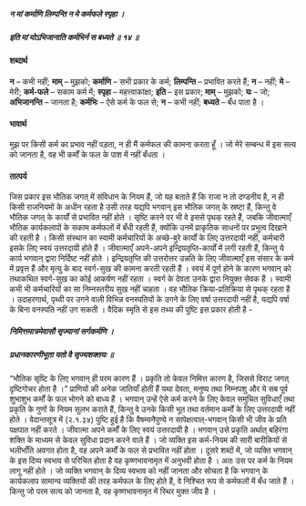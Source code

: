##### न मां कर्माणि लिम्पन्ति न मे कर्मफले स्पृहा ।
##### इति मां योऽभिजानाति कर्मभिर्न स बध्यते ॥ १४ ॥

#### शब्दार्थ

**न** – कभी नहीं; **माम्** – मुझको; **कर्माणि** – सभी  प्रकार के कर्म; **लिम्पन्ति** – प्रभावित करते हैं; **न** – नहीं; **मे** – मेरी; **कर्म-फले** – सकाम कर्म में; **स्पृहा** – महत्त्वाकांक्षा; **इति** – इस प्रकार; **माम्** – मुझको; **यः** – जो; **अभिजानन्ति** – जानता है; **कर्मभिः** – ऐसे कर्म के फल  से; **न** – कभी नहीं; **बध्यते** – बँध पाता है ।

#### भावार्थ

मुझ पर किसी कर्म का प्रभाव नहीं पड़ता, न ही मैं कर्मफल की कामना करता हूँ । जो मेरे सम्बन्ध में इस सत्य को जानता है, वह भी कर्मों के फल के पाश में नहीं बँधता ।

#### तात्पर्य

जिस प्रकार इस भौतिक जगत् में संविधान के नियम हैं, जो यह बताते हैं कि राजा न तो दण्डनीय है, न ही किसी राजनियमों के अधीन रहता है उसी तरह यद्यपि भगवान् इस भौतिक जगत् के स्रष्टा हैं, किन्तु वे भौतिक जगत् के कार्यों से प्रभावित नहीं होते । सृष्टि करने पर भी वे इससे पृथक् रहते हैं, जबकि जीवात्माएँ भौतिक कार्यकलापों के सकाम कर्मफलों में बँधी रहती हैं, क्योंकि उनमें प्राकृतिक साधनों पर प्रभुत्व दिखाने की रहती है । किसी संस्थान का स्वामी कर्मचारियों के अच्छे-बुरे कार्यों के लिए उत्तरदायी नहीं, कर्मचारी इसके लिए स्वयं उत्तरदायी होते हैं । जीवात्माएँ अपने-अपने इन्द्रियतृप्ति-कार्यों में लगी रहती हैं, किन्तु ये कार्य भगवान् द्वारा निर्दिष्ट नहीं होते । इन्द्रियतृप्ति की उत्तरोत्तर उन्नति के लिए जीवात्माएँ इस संसार के कर्म में प्रवृत्त हैं और मृत्यु के बाद स्वर्ग-सुख की कामना करती रहती हैं । स्वयं में पूर्ण होने के कारण भगवान् को तथाकथित स्वर्ग-सुख का कोई आकर्षण नहीं रहता । स्वर्ग के देवता उनके द्वारा नियुक्त सेवक हैं । स्वामी कभी भी कर्मचारियों का सा निम्नस्तरीय सुख नहीं चाहता । वह भौतिक क्रिया-प्रतिक्रिया से पृथक् रहता है । उदाहरणार्थ, पृथ्वी पर उगने वाली विभिन्न वनस्पतियों के उगने के लिए वर्षा उत्तरदायी नहीं है, यद्यपि वर्षा के बिना वनस्पति नहीं उग सकती । वैदिक स्मृति से इस तथ्य की पुष्टि इस प्रकार होती है -

##### निमित्तमात्रमेवासौ सृज्यानां सर्गकर्मणि ।
##### प्रधानकारणीभूता यतो वै सृज्यशक्तयः ॥

“भौतिक सृष्टि के लिए भगवान् ही परम कारण हैं । प्रकृति तो केवल निमित्त कारण है, जिससे विराट जगत् दृष्टिगोचर होता है ।” प्राणियों की अनेक जातियाँ होती हैं यथा देवता, मनुष्य तथा निम्नपशु और ये सब पूर्व शुभाशुभ कर्मों के फल भोगने को बाध्य हैं । भगवान् उन्हें ऐसे कर्म करने के लिए केवल समुचित सुविधाएँ तथा प्रकृति के गुणों के नियम सुलभ कराते हैं, किन्तु वे उनके किसी भूत तथा वर्तमान कर्मों के लिए उत्तरदायी नहीं होते । वेदान्तसूत्र में (२.१.३४) पुष्टि हुई है कि वैषम्यनैपुण्ये न सापेक्षत्वात्-भगवान् किसी भी जीव के प्रति पक्षपात नहीं करते । जीवात्मा अपने कर्मों के लिए स्वयं उत्तरदायी है । भगवान् उसे प्रकृति अर्थात् बहिरंगा शक्ति के माध्यम से केवल सुविधा प्रदान करने वाले हैं । जो व्यक्ति इस कर्म-नियम की सारी बारीकियों से भलीभाँति अवगत होता है, वह अपने कर्मों के फल से प्रभावित नहीं होता । दूसरे शब्दों में, जो व्यक्ति भगवान् के इस दिव्य स्वभाव से परिचित होता है वह कृष्णभावनामृत में अनुभवी होता है । अतः उस पर कर्म के नियम लागू नहीं होते । जो व्यक्ति भगवान् के दिव्य स्वभाव को नहीं जानता और सोचता है कि भगवान् के कार्यकलाप सामान्य व्यक्तियों की तरह कर्मफल के लिए होते हैं, वे निश्चित रूप से कर्मफलों में बँध जाते हैं । किन्तु जो परम सत्य को जानता है, वह कृष्णभावनामृत में स्थिर मुक्त जीव है ।